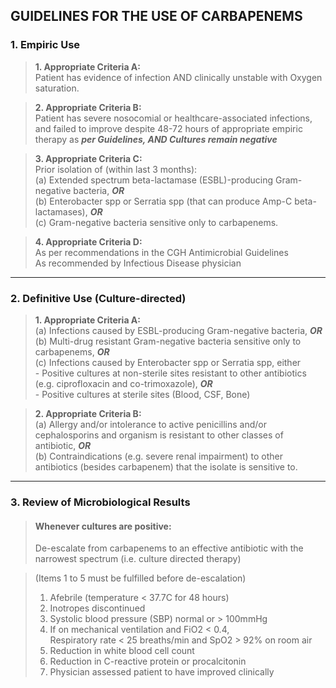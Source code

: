## GUIDELINES FOR THE USE OF CARBAPENEMS

### 1. Empiric Use
>**1. Appropriate Criteria A:**  
Patient has evidence of infection AND clinically unstable with Oxygen saturation.

>**2. Appropriate Criteria B:**  
Patient has severe nosocomial or healthcare-associated infections, and failed to improve despite 48-72 hours of appropriate empiric therapy as ***per Guidelines, AND Cultures remain negative***

>**3. Appropriate Criteria C:**  
Prior isolation of (within last 3 months):  
(a) Extended spectrum beta-lactamase (ESBL)-producing Gram-negative bacteria, ***OR***  
(b) Enterobacter spp or Serratia spp (that can produce Amp-C beta-lactamases), ***OR***  
(c) Gram-negative bacteria sensitive only to carbapenems.


>**4. Appropriate Criteria D:**  
As per recommendations in the CGH Antimicrobial Guidelines  
As recommended by Infectious Disease physician

---
### 2. Definitive Use (Culture-directed)
>**1. Appropriate Criteria A:**  
(a) Infections caused by ESBL-producing Gram-negative bacteria, ***OR***  
(b) Multi-drug resistant Gram-negative bacteria sensitive only to carbapenems, ***OR***  
(c) Infections caused by Enterobacter spp or Serratia spp, either  
      - Positive cultures at non-sterile sites resistant to other antibiotics 
      (e.g. ciprofloxacin and co-trimoxazole), ***OR***  
      - Positive cultures at sterile sites (Blood, CSF, Bone)

>**2. Appropriate Criteria B:**  
(a) Allergy and/or intolerance to active penicillins and/or cephalosporins and organism is resistant 
to other classes of antibiotic, ***OR***   
(b) Contraindications (e.g. severe renal impairment) to other antibiotics (besides carbapenem) 
that the isolate is sensitive to.

---
### 3. Review of Microbiological Results
>#### Whenever cultures are positive:  
>De-escalate from carbapenems to an effective antibiotic with the narrowest spectrum 
(i.e. culture directed therapy)

>(Items 1 to 5 must be fulfilled before de-escalation)  
>1. Afebrile (temperature < 37.7C for 48 hours)  
>2. Inotropes discontinued  
>3. Systolic blood pressure (SBP) normal or > 100mmHg  
>4. If on mechanical ventilation and FiO2 < 0.4,   
Respiratory rate < 25 breaths/min and SpO2 > 92% on room air  
>5. Reduction in white blood cell count  
>6. Reduction in C-reactive protein or procalcitonin  
>7. Physician assessed patient to have improved clinically
